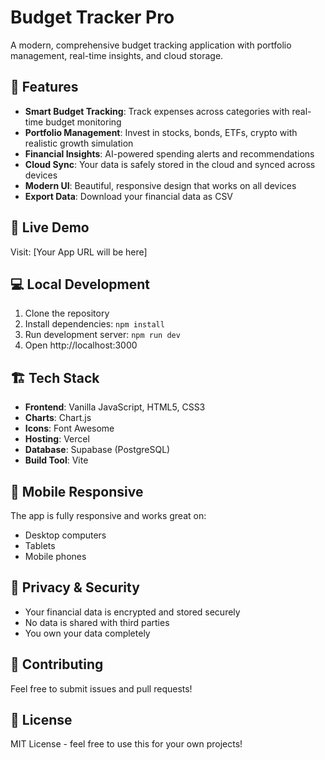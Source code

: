 # Budget Tracker Pro

A modern, comprehensive budget tracking application with portfolio management, real-time insights, and cloud storage.

## 🌟 Features

- **Smart Budget Tracking**: Track expenses across categories with real-time budget monitoring
- **Portfolio Management**: Invest in stocks, bonds, ETFs, crypto with realistic growth simulation
- **Financial Insights**: AI-powered spending alerts and recommendations
- **Cloud Sync**: Your data is safely stored in the cloud and synced across devices
- **Modern UI**: Beautiful, responsive design that works on all devices
- **Export Data**: Download your financial data as CSV

## 🚀 Live Demo

Visit: [Your App URL will be here]

## 💻 Local Development

1. Clone the repository
2. Install dependencies: `npm install`
3. Run development server: `npm run dev`
4. Open http://localhost:3000

## 🏗️ Tech Stack

- **Frontend**: Vanilla JavaScript, HTML5, CSS3
- **Charts**: Chart.js
- **Icons**: Font Awesome
- **Hosting**: Vercel
- **Database**: Supabase (PostgreSQL)
- **Build Tool**: Vite

## 📱 Mobile Responsive

The app is fully responsive and works great on:
- Desktop computers
- Tablets
- Mobile phones

## 🔐 Privacy & Security

- Your financial data is encrypted and stored securely
- No data is shared with third parties
- You own your data completely

## 🤝 Contributing

Feel free to submit issues and pull requests!

## 📄 License

MIT License - feel free to use this for your own projects!
